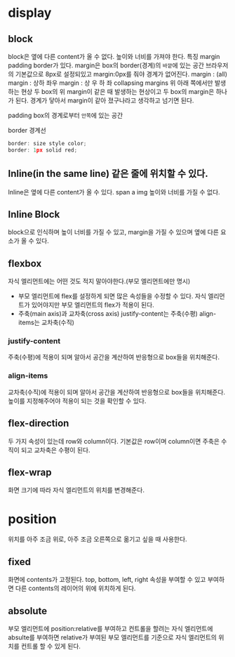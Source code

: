 # display

## block

block은 옆에 다른 content가 올 수 없다.
높이와 너비를 가져야 한다.
특징 margin padding border가 있다.
margin은 box의 border(경계)의 `바깥`에 있는 공간
브라우저의 기본값으로 8px로 설정되있고 margin:0px를 줘야 경계가 없어진다.
margin : (all)
margin : 상하 좌우
margin : 상 우 하 좌
collapsing margins
위 아래 쪽에서만 발생하는 현상
두 box의 위 margin이 같은 때 발생하는 현상이고 두 box의 margin은 하나가 된다.
경계가 닿아서 margin이 같아 졌구나라고 생각하고 넘기면 된다.

padding
box의 경계로부터 `안쪽`에 있는 공간

border
경계선

```js
border: size style color;
border: 1px solid red;
```

## Inline(in the same line) 같은 줄에 위치할 수 있다.

Inline은 옆에 다른 content가 올 수 있다.
span a img
높이와 너비를 가질 수 없다.

## Inline Block

block으로 인식하며 높이 너비를 가질 수 있고, margin을 가질 수 있으며 옆에 다른 요소가 올 수 있다.

## flexbox

자식 엘리먼트에는 어떤 것도 적지 말아야한다.(부모 엘리먼트에만 명시)

- 부모 엘리먼트에 flex를 설정하게 되면 많은 속성들을 수정할 수 있다.
  자식 엘리먼트가 있어야지만 부모 엘리먼트의 flex가 적용이 된다.
- 주축(main axis)과 교차축(cross axis)
  justify-content는 주축(수평)
  align-items는 교차축(수직)

### justify-content

주축(수평)에 적용이 되며
알아서 공간을 계산하여 반응형으로 box들을 위치해준다.

### align-items

교차축(수직)에 적용이 되며
알아서 공간을 계산하여 반응형으로 box들을 위치해준다.
높이를 지정해주어야 적용이 되는 것을 확인할 수 있다.

## flex-direction

두 가지 속성이 있는데 row와 column이다.
기본값은 row이며
column이면 주축은 수직이 되고 교차축은 수평이 된다.

## flex-wrap

화면 크기에 따라 자식 엘리먼트의 위치를 변경해준다.

# position

위치를 아주 조금 위로, 아주 조금 오른쪽으로 옮기고 싶을 때 사용한다.

## fixed

화면에 contents가 고정된다.
top, bottom, left, right 속성을 부여할 수 있고 부여하면 다른 contents의 레이어의 위에 위치하게 된다.

## absolute

부모 엘리먼트에 position:relative를 부여하고 컨트롤을 할려는 자식 엘리먼트에 absulte를 부여하면 relative가 부여된 부모 엘리먼트를 기준으로 자식 엘리먼트의 위치를 컨트롤 할 수 있게 된다.
